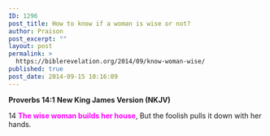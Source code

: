 ```yaml
---
ID: 1296
post_title: How to know if a woman is wise or not?
author: Praison
post_excerpt: ""
layout: post
permalink: >
  https://biblerevelation.org/2014/09/know-woman-wise/
published: true
post_date: 2014-09-15 10:16:09
---
```

<strong>Proverbs 14:1</strong>
<strong> New King James Version (NKJV)</strong>

14 <span style="color: #ff00ff;"><strong>The wise woman builds her house</strong></span>,
But the foolish pulls it down with her hands.